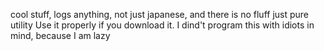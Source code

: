 cool stuff, logs anything, not just japanese, and there is no fluff just pure utility
Use it properly if you download it. I dind't program this with idiots in mind, because I am lazy 
